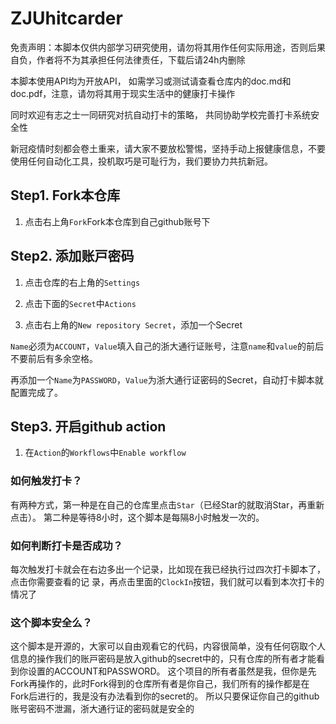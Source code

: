 # ZJUhitcarder

免责声明：本脚本仅供内部学习研究使用，请勿将其用作任何实际用途，否则后果自负，作者将不为其承担任何法律责任，下载后请24h内删除

本脚本使用API均为开放API， 如需学习或测试请查看仓库内的doc.md和doc.pdf，注意，请勿将其用于现实生活中的健康打卡操作

同时欢迎有志之士一同研究对抗自动打卡的策略， 共同协助学校完善打卡系统安全性

新冠疫情时刻都会卷土重来，请大家不要放松警惕，坚持手动上报健康信息，不要使用任何自动化工具，投机取巧是可耻行为，我们要协力共抗新冠。

## Step1. Fork本仓库

1. 点击右上角`Fork`Fork本仓库到自己github账号下

## Step2. 添加账⼾密码

1. 点击仓库的右上⻆的`Settings`

2. 点击下⾯的`Secret`中`Actions`

3. 点击右上⻆的`New repository Secret`，添加⼀个Secret

`Name`必须为`ACCOUNT`，`Value`填⼊⾃⼰的浙⼤通⾏证账号，注意`name`和`value`的前后不要前后有多余空格。

再添加⼀个`Name`为`PASSWORD`，`Value`为浙⼤通⾏证密码的Secret，⾃动打卡脚本就配置完成了。

## Step3. 开启github action

1. 在`Action`的`Workflows`中`Enable workflow`

### 如何触发打卡？

有两种⽅式，第⼀种是在⾃⼰的仓库⾥点击`Star`（已经Star的就取消Star，再重新点击）。
第⼆种是等待8小时，这个脚本是每隔8小时触发⼀次的。

### 如何判断打卡是否成功？

每次触发打卡就会在右边多出⼀个记录，⽐如现在我已经执⾏过四次打卡脚本了，点击你需要查看的记
录，再点击⾥⾯的`ClockIn`按钮，我们就可以看到本次打卡的情况了

### 这个脚本安全么？

这个脚本是开源的，⼤家可以⾃由观看它的代码，内容很简单，没有任何窃取个⼈信息的操作我们的账⼾密码是放⼊github的secret中的，只有仓库的所有者才能看到你设置的ACCOUNT和PASSWORD。
这个项⽬的所有者虽然是我，但你是先Fork再操作的，此时Fork得到的仓库所有者是你⾃⼰，我们所有的操作都是在Fork后进⾏的，我是没有办法看到你的secret的。
所以只要保证你⾃⼰的github账号密码不泄漏，浙⼤通⾏证的密码就是安全的
